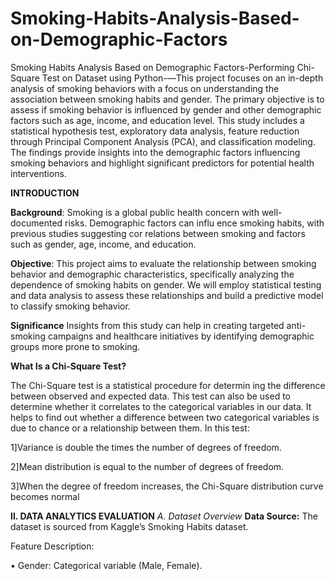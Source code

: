 # Smoking-Habits-Analysis-Based-on-Demographic-Factors
Smoking Habits Analysis Based on Demographic  Factors-Performing Chi-Square Test on Dataset using Python-—This project focuses on an in-depth analysis of smoking
 behaviors with a focus on understanding the association between
 smoking habits and gender. The primary objective is to assess if
 smoking behavior is influenced by gender and other demographic
 factors such as age, income, and education level. This study
 includes a statistical hypothesis test, exploratory data analysis,
 feature reduction through Principal Component Analysis (PCA),
 and classification modeling. The findings provide insights into the
 demographic factors influencing smoking behaviors and highlight
 significant predictors for potential health interventions. 

 
  **INTRODUCTION**

  
 **Background**: Smoking is a global public health concern
 with well-documented risks. Demographic factors can influ
ence smoking habits, with previous studies suggesting cor
relations between smoking and factors such as gender, age,
 income, and education.
 
 **Objective**: This project aims to evaluate the relationship
 between smoking behavior and demographic characteristics,
 specifically analyzing the dependence of smoking habits on
 gender. We will employ statistical testing and data analysis
 to assess these relationships and build a predictive model to
 classify smoking behavior.
 
**Significance** Insights from this study can help in creating
 targeted anti-smoking campaigns and healthcare initiatives by
 identifying demographic groups more prone to smoking.
 
**What Is a Chi-Square Test?**

 The Chi-Square test is a statistical procedure for determin
ing the difference between observed and expected data. This
 test can also be used to determine whether it correlates to the
 categorical variables in our data. It helps to find out whether a
 difference between two categorical variables is due to chance
 or a relationship between them. In this test:
 
1]Variance is double the times the number of degrees of
 freedom.
 
 2]Mean distribution is equal to the number of degrees of
 freedom.
 
 3]When the degree of freedom increases, the Chi-Square
 distribution curve becomes normal

**II. DATA ANALYTICS EVALUATION**
*A. Dataset Overview*
**Data Source:** The dataset is sourced from Kaggle’s Smoking
 Habits dataset.
 
 Feature Description:
 
 • Gender: Categorical variable (Male, Female).
